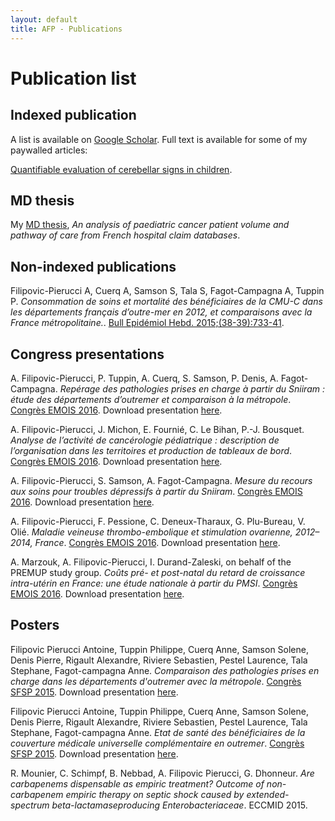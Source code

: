 ```yaml
---
layout: default
title: AFP - Publications
---
```


# Publication list

## Indexed publication

A list is available on [Google Scholar](https://scholar.google.com/citations?user=F-6yCr0AAAAJ). Full text is available for some of my paywalled articles:

[Quantifiable evaluation of cerebellar signs in children](https://pierucci.github.io/fulltext/neuro).

## MD thesis

My [MD thesis](https://hal.archives-ouvertes.fr/tel-01290402), *An analysis of paediatric cancer patient volume and pathway of care from French hospital claim databases*.

## Non-indexed publications

Filipovic-Pierucci A, Cuerq A, Samson S, Tala S, Fagot-Campagna A, Tuppin P. 
*Consommation de soins et mortalité des bénéficiaires de la CMU-C dans les départements français d’outre-mer en 2012, et comparaisons avec la France métropolitaine.*. 
[Bull Epidémiol Hebd. 2015;(38-39):733-41](http://www.invs.sante.fr/beh/2015/38-39/2015_38-39_4.html).

## Congress presentations

A. Filipovic-Pierucci, P. Tuppin, A. Cuerq, S. Samson, P. Denis, A. Fagot-Campagna. 
*Repérage des pathologies prises en charge à partir du Sniiram : étude des départements d’outremer et comparaison à la métropole*. 
[Congrès EMOIS 2016](http://www.sciencedirect.com/science/article/pii/S0398762016000821). Download presentation [here](/docs/pres_emois_dom.pdf).

A. Filipovic-Pierucci, J. Michon, E. Fournié, C. Le Bihan, P.-J. Bousquet. 
*Analyse de l’activité de cancérologie pédiatrique : description de l’organisation dans les territoires et production de tableaux de bord*. 
[Congrès EMOIS 2016](http://www.sciencedirect.com/science/article/pii/S0398762016000651). Download presentation [here](/docs/pres_emois_cancero_pedia.pdf).

A. Filipovic-Pierucci, S. Samson, A. Fagot-Campagna. 
*Mesure du recours aux soins pour troubles dépressifs à partir du Sniiram*. 
[Congrès EMOIS 2016](http://www.sciencedirect.com/science/article/pii/S0398762016000559). Download presentation [here](/docs/pres_emois_dep.pdf).

A. Filipovic-Pierucci, F. Pessione, C. Deneux-Tharaux, G. Plu-Bureau, V. Olié. 
*Maladie veineuse thrombo-embolique et stimulation ovarienne, 2012–2014, France*. 
[Congrès EMOIS 2016](http://www.sciencedirect.com/science/article/pii/S0398762016000365). Download presentation [here](/docs/pres_emois_amp_mtev.pdf).

A. Marzouk, A. Filipovic-Pierucci, I. Durand-Zaleski, on behalf of the PREMUP study group. 
*Coûts pré- et post-natal du retard de croissance intra-utérin en France: une étude nationale à partir du PMSI*. 
[Congrès EMOIS 2016](http://www.sciencedirect.com/science/article/pii/S0398762016000250). Download presentation [here](/docs/pres_emois_rciu.pdf).

## Posters

Filipovic Pierucci Antoine, Tuppin Philippe, Cuerq Anne, Samson Solene, Denis Pierre, Rigault Alexandre, Riviere Sebastien, Pestel Laurence, Tala Stephane, Fagot-campagna Anne. 
*Comparaison des pathologies prises en charge dans les départements d'outremer avec la métropole*. 
[Congrès SFSP 2015](http://www.sfsp.fr/manifestations/congres2015/donnees/articles_mc/fs_mc136_session34_art01.htm). Download presentation [here](/docs/poster_dom_carto.pdf).

Filipovic Pierucci Antoine, Tuppin Philippe, Cuerq Anne, Samson Solene, Denis Pierre, Rigault Alexandre, Riviere Sebastien, Pestel Laurence, Tala Stephane, Fagot-campagna Anne. 
*Etat de santé des bénéficiaires de la couverture médicale universelle complémentaire en outremer*. 
[Congrès SFSP 2015](http://www.sfsp.fr/manifestations/congres2015/donnees/articles_mc/fs_mc72_session45_art04.htm). Download presentation [here](/docs/poster_dom_cmuc.pdf).

R. Mounier, C. Schimpf, B. Nebbad, A. Filipovic Pierucci, G. Dhonneur. 
*Are carbapenems dispensable as empiric treatment? Outcome of non-carbapenem empiric therapy on septic shock caused by extended-spectrum beta-lactamaseproducing Enterobacteriaceae*. 
ECCMID 2015.

